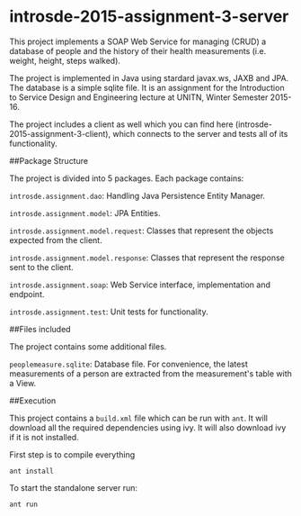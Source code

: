 # introsde-2015-assignment-3-server

This project implements a SOAP Web Service for managing (CRUD) a database of people and the history of their health measurements (i.e. weight, height, steps walked).

The project is implemented in Java using stardard javax.ws, JAXB and JPA. The database is a simple sqlite file. It is an assignment for the Introduction to Service Design and Engineering lecture at UNITN, Winter Semester 2015-16.

The project includes a client as well which you can find here (introsde-2015-assignment-3-client), which connects to the server and tests all of its functionality.


##Package Structure

The project is divided into 5 packages. Each package contains:

`introsde.assignment.dao`: Handling Java Persistence Entity Manager.

`introsde.assignment.model`: JPA Entities.

`introsde.assignment.model.request`: Classes that represent the objects expected from the client.

`introsde.assignment.model.response`: Classes that represent the response sent to the client.

`introsde.assignment.soap`: Web Service interface, implementation and endpoint.

`introsde.assignment.test`: Unit tests for functionality.

##Files included

The project contains some additional files.

`peoplemeasure.sqlite`: Database file. For convenience, the latest measurements of a person are extracted from the measurement's table with a View.

##Execution

This project contains a `build.xml` file which can be run with `ant`. It will download all the required dependencies using ivy. It will also download ivy if it is not installed.


First step is to compile everything
```
ant install
```

To start the standalone server run:
```
ant run
```
